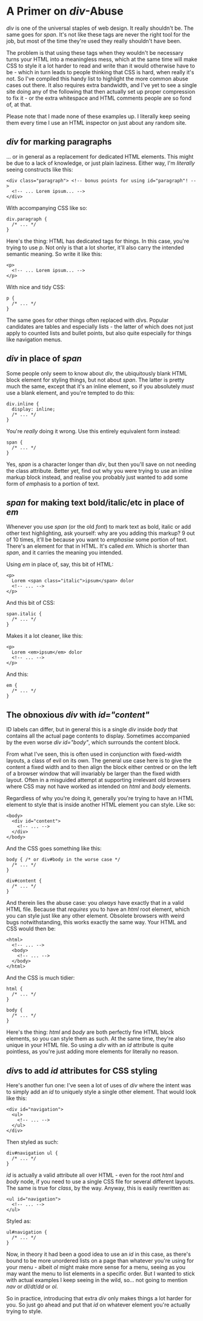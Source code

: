 # A Primer on *div*-Abuse

*div* is one of the universal staples of web design. It really shouldn't be. The same goes for *span*. It's not like these tags are never the right tool for the job, but most of the time they're used they really shouldn't have been.

The problem is that using these tags when they wouldn't be necessary turns your HTML into a meaningless mess, which at the same time will make CSS to style it a lot harder to read and write than it would otherwise have to be - which in turn leads to people thinking that CSS is hard, when really it's not. So I've compiled this handy list to highlight the more common abuse cases out there. It also requires extra bandwidth, and I've yet to see a single site doing any of the following that then actually set up proper compression to fix it - or the extra whitespace and HTML comments people are so fond of, at that.

Please note that I made none of these examples up. I literally keep seeing them every time I use an HTML inspector on just about any random site.

## *div* for marking paragraphs

... or in general as a replacement for dedicated HTML elements. This might be due to a lack of knowledge, or just plain laziness. Either way, I'm *literally* seeing constructs like this:

    <div class="paragraph"> <!-- bonus points for using id="paragraph"! -->
      <!-- ... Lorem ipsum... -->
    </div>

With accompanying CSS like so:

    div.paragraph {
      /* ... */
    }

Here's the thing: HTML has dedicated tags for things. In this case, you're trying to use *p*. Not only is that a lot shorter, it'll also carry the intended semantic meaning. So write it like this:

    <p>
      <!-- ... Lorem ipsum... -->
    </p>

With nice and tidy CSS:

    p {
      /* ... */
    }

The same goes for other things often replaced with *div*s. Popular candidates are tables and especially lists - the latter of which does not just apply to counted lists and bullet points, but also quite especially for things like navigation menus.

## *div* in place of *span*

Some people only seem to know about *div*, the ubiquitously blank HTML block element for styling things, but not about *span*. The latter is pretty much the same, except that it's an inline element, so if you absolutely *must* use a blank element, and you're tempted to do this:

    div.inline {
      display: inline;
      /* ... */
    }

You're *really* doing it wrong. Use this entirely equivalent form instead:

    span {
      /* ... */
    }

Yes, *span* is a character longer than *div*, but then you'll save on not needing the class attribute. Better yet, find out why you were trying to use an inline markup block instead, and realise you probably just wanted to add some form of *em*phasis to a portion of text.

## *span* for making text bold/italic/etc in place of *em*

Whenever you use *span* (or the old *font*) to mark text as bold, italic or add other text highlighting, ask yourself: why are you adding this markup? 9 out of 10 times, it'll be because you want to *emphasise* some portion of text. There's an element for that in HTML. It's called *em*. Which is shorter than *span*, and it carries the meaning you intended.

Using *em* in place of, say, this bit of HTML:

    <p>
      Lorem <span class="italic">ipsum</span> dolor
      <!-- ... -->
    </p>

And this bit of CSS:

    span.italic {
      /* ... */
    }

Makes it a lot cleaner, like this:

    <p>
      Lorem <em>ipsum</em> dolor
      <!-- ... -->
    </p>

And this:

    em {
      /* ... */
    }

## The obnoxious *div* with *id="content"*

ID labels can differ, but in general this is a single *div* inside *body* that contains all the actual page contents to display. Sometimes accompanied by the even worse *div id="body"*, which surrounds the content block.

From what I've seen, this is often used in conjunction with fixed-width layouts, a class of evil on its own. The general use case here is to give the content a fixed width and to then align the block either centred or on the left of a browser window that will invariably be larger than the fixed width layout. Often in a misguided attempt at supporting irrelevant old browsers where CSS may not have worked as intended on *html* and *body* elements.

Regardless of why you're doing it, generally you're trying to have an HTML element to style that is inside another HTML element you can style. Like so:

    <body>
      <div id="content">
        <!-- ... -->
      </div>
    </body>

And the CSS goes something like this:

    body { /* or div#body in the worse case */
      /* ... */
    }

    div#content {
      /* ... */
    }

And therein lies the abuse case: you *always* have exactly that in a valid HTML file. Because that *requires* you to have an *html* root element, which you can style just like any other element. Obsolete browsers with weird bugs notwithstanding, this works exactly the same way. Your HTML and CSS would then be:

    <html>
      <!-- ... -->
      <body>
        <!-- ... -->
      </body>
    </html>

And the CSS is much tidier:

    html {
      /* ... */
    }

    body {
      /* ... */
    }

Here's the thing: *html* and *body* are both perfectly fine HTML block elements, so you can style them as such. At the same time, they're also unique in your HTML file. So using a *div* with an *id* attribute is quite pointless, as you're just adding more elements for literally no reason.

## *div*s to add *id* attributes for CSS styling

Here's another fun one: I've seen a lot of uses of *div* where the intent was to simply add an *id* to uniquely style a single other element. That would look like this:

    <div id="navigation">
      <ul>
        <!-- ... -->
      </ul>
    </div>

Then styled as such:

    div#navigation ul {
      /* ... */
    }

*id* is actually a valid attribute all over HTML - even for the root *html* and *body* node, if you need to use a single CSS file for several different layouts. The same is true for *class*, by the way. Anyway, this is easily rewritten as:

    <ul id="navigation">
      <!-- ... -->
    </ul>

Styled as:

    ul#navigation {
      /* ... */
    }

Now, in theory it had been a good idea to use an *id* in this case, as there's bound to be more unordered lists on a page than whatever you're using for your menu - albeit *ol* might make more sense for a menu, seeing as you may want the menu to list elements in a specific order. But I wanted to stick with actual examples I keep seeing in the wild, so... not going to mention *nav* or *dl*/*dt*/*dd* or *ol*.

So in practice, introducing that extra *div* only makes things a lot harder for you. So just go ahead and put that *id* on whatever element you're actually trying to style.
